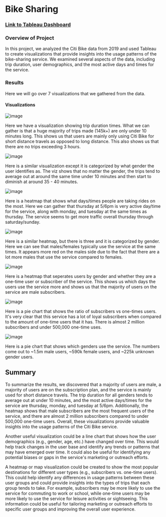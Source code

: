 # Bike Sharing

### [Link to Tableau Dashboard](https://public.tableau.com/app/profile/julian.diaz3750/viz/CitiBikeData_16777270024310/Story1?publish=yes)


### Overview of Project

  In this project, we analyzed the Citi Bike data from 2019 and used Tableau to create visualizations that provide insights into the usage patterns of the bike-sharing service. We examined several aspects of the data, including trip duration, user demographics, and the most active days and times for the service.
  
### Results

  Here we will go over 7 visualizations that we gathered from the data.
  
#### Visualizations

![image](tripdur.png)

Here we have a visualization showing trip duration times. What we can gather is that a huge majority of trips made (145k+) are only under 10 minutes long. This shows us that users are mainly only using Citi Bike for short distance travels as opposed to long distance. This also shows us that there are no trips exceeding 3 hours.

![image](tripdurgender.png)

Here is a similar visualization except it is categorized by what gender the user identifies as. The viz shows that no matter the gender, the trips tend to average out at around the same time under 10 minutes and then start to diminish at around 35 - 40 minutes.

![image](heatmap.png)

Here is a heatmap that shows what days/times people are taking rides on the most. Here we can gather that thursday at 5/6pm is very active day/time for the service, along with monday, and tuesday at the same times as thursday. The service seems to get more traffic overall thursday through saturday/sunday.

![image](heatmapgender.png)

Here is a similar heatmap, but there is three and it is categorized by gender. Here we can see that males/females typically use the service at the same times. It appears more red on the males side due to the fact that there are a lot more males that use the service compared to females.

![image](subheatmap.png)

Here is a heatmap that seperates users by gender and whether they are a one-time user or subscriber of the service. This shows us which days the users use the service more and shows us that the majority of users on the service are male subscribers.

![image](cussub.png)

Here is a pie chart that shows the ratio of subscribers vs one-times users. It's very clear that this service has a lot of loyal subscribers when compared to the amount of one-time users that it has. There is almost 2 million subscribers and under 500,000 one-time uses.

![image](genders.png)

Here is a pie chart that shows which genders use the service. The numbers come out to ~1.5m male users, ~590k female users, and ~225k unknown gender users.

## Summary 

To summarize the results, we discovered that a majority of users are male, a majority of users are on the subscription plan, and the service is mainly used for short distance travels. The trip duration for all genders tends to average out at under 10 minutes, and the most active days/times for the service are thursday, monday, and tuesday at 5/6pm. Additionally, the heatmap shows that male subscribers are the most frequent users of the service, and there are almost 2 million subscribers compared to under 500,000 one-time users. Overall, these visualizations provide valuable insights into the usage patterns of the Citi Bike service.

Another useful visualization could be a line chart that shows how the user demographics (e.g., gender, age, etc.) have changed over time. This would help track changes in the user base and identify any trends or patterns that may have emerged over time. It could also be useful for identifying any potential biases or gaps in the service's marketing or outreach efforts.

A heatmap or map visualization could be created to show the most popular destinations for different user types (e.g., subscribers vs. one-time users). This could help identify any differences in usage patterns between these user groups and could provide insights into the types of trips that each group tends to take. For example, subscribers may be more likely to use the service for commuting to work or school, while one-time users may be more likely to use the service for leisure activities or sightseeing. This information could be useful for tailoring marketing or outreach efforts to specific user groups and improving the overall user experience.
